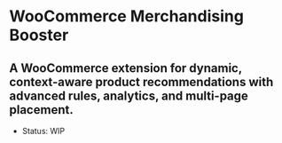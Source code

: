 # WooCommerce Merchandising Booster
## A WooCommerce extension for dynamic, context-aware product recommendations with advanced rules, analytics, and multi-page placement. 
* Status: WIP
